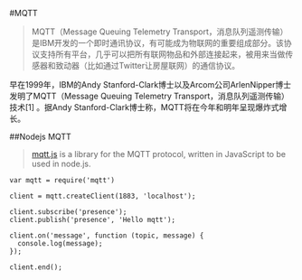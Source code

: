 #MQTT

> MQTT（Message Queuing Telemetry Transport，消息队列遥测传输）是IBM开发的一个即时通讯协议，有可能成为物联网的重要组成部分。该协议支持所有平台，几乎可以把所有联网物品和外部连接起来，被用来当做传感器和致动器（比如通过Twitter让房屋联网）的通信协议。

早在1999年，IBM的Andy Stanford-Clark博士以及Arcom公司ArlenNipper博士发明了MQTT（Message Queuing Telemetry Transport，消息队列遥测传输）技术[1] 。据Andy Stanford-Clark博士称，MQTT将在今年和明年呈现爆炸式增长。


##Nodejs MQTT

> [mqtt.js](https://github.com/adamvr/MQTT.js/) is a library for the MQTT protocol, written in JavaScript to be used in node.js.

	var mqtt = require('mqtt')

	client = mqtt.createClient(1883, 'localhost');

	client.subscribe('presence');
	client.publish('presence', 'Hello mqtt');

	client.on('message', function (topic, message) {
	  console.log(message);
	});

	client.end();
	